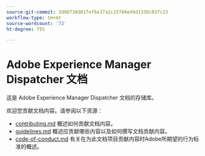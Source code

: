 ```yaml
---
source-git-commit: 2d90738d01fef6e37a2c25784ed4d1338c037c23
workflow-type: tm+mt
source-wordcount: '72'
ht-degree: 75%

---
```

# Adobe Experience Manager Dispatcher 文档

这是 Adobe Experience Manager Dispatcher 文档的存储库。

欢迎您贡献文档内容。请参阅以下资源：

* [contributing.md](contributing.md) 概述如何贡献文档内容。
* [guidelines.md](guidelines.md) 概述应贡献哪些内容以及如何撰写文档贡献内容。
* [code-of-conduct.md](code-of-conduct.md) 有关在为此文档项目贡献内容时Adobe所期望的行为标准的概述。
